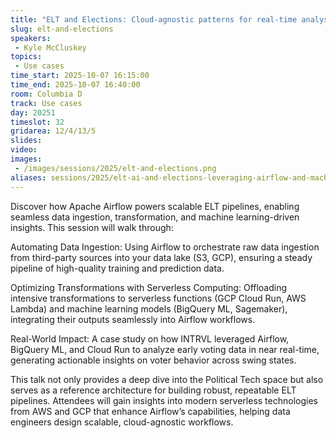 ```yaml
---
title: "ELT and Elections: Cloud-agnostic patterns for real-time analysis"
slug: elt-and-elections
speakers:
 - Kyle McCluskey
topics:
 - Use cases
time_start: 2025-10-07 16:15:00
time_end: 2025-10-07 16:40:00
room: Columbia D
track: Use cases
day: 20251
timeslot: 32
gridarea: 12/4/13/5
slides:
video: 
images:
 - /images/sessions/2025/elt-and-elections.png
aliases: sessions/2025/elt-ai-and-elections-leveraging-airflow-and-machine-learning-to-analyze-voting-behavior-at-intrvl
---
```


Discover how Apache Airflow powers scalable ELT pipelines, enabling seamless data ingestion, transformation, and machine learning-driven insights. This session will walk through:

Automating Data Ingestion: Using Airflow to orchestrate raw data ingestion from third-party sources into your data lake (S3, GCP), ensuring a steady pipeline of high-quality training and prediction data.

Optimizing Transformations with Serverless Computing: Offloading intensive transformations to serverless functions (GCP Cloud Run, AWS Lambda) and machine learning models (BigQuery ML, Sagemaker), integrating their outputs seamlessly into Airflow workflows.

Real-World Impact: A case study on how INTRVL leveraged Airflow, BigQuery ML, and Cloud Run to analyze early voting data in near real-time, generating actionable insights on voter behavior across swing states.

This talk not only provides a deep dive into the Political Tech space but also serves as a reference architecture for building robust, repeatable ELT pipelines. Attendees will gain insights into modern serverless technologies from AWS and GCP that enhance Airflow’s capabilities, helping data engineers design scalable, cloud-agnostic workflows.